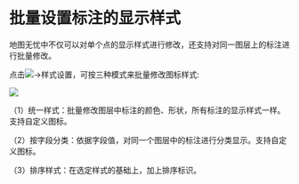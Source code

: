 # 批量设置标注的显示样式

地图无忧中不仅可以对单个点的显示样式进行修改，还支持对同一图层上的标注进行批量修改。   

点击![](https://pic.dituwuyou.com/map%2Fpicture%2Ficon%2Fheatstyle.png)->样式设置，可按三种模式来批量修改图标样式:

![](https://pic.dituwuyou.com/map%2Fpicture%2Fstylesetting.png)

（1）统一样式：批量修改图层中标注的颜色、形状，所有标注的显示样式一样。支持自定义图标。

（2）按字段分类：依据字段值，对同一个图层中的标注进行分类显示。支持自定义图标。

（3）排序样式：在选定样式的基础上，加上排序标识。


